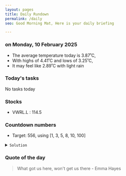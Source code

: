 ```yaml
---
layout: pages
title: Daily Rundown
permalink: /daily
seo: Good Morning Mat, Here is your daily briefing

---
```


<!-- weather_marker starts -->
### on Monday, 10 February 2025

- The average temperature today is 3.87˚C,
- With highs of 4.41˚C and lows of 3.25˚C,
- It may feel like 2.89˚C with light rain

<!-- weather_marker ends -->

### Today's tasks
<!-- task_marker starts -->
No tasks today
<!-- task_marker ends -->

### Stocks

<!-- stocks_marker starts -->

- VWRL.L : 114.5

<!-- stocks_marker ends -->

### Countdown numbers
<!-- game_marker starts -->

- Target: 556, using [1, 3, 5, 8, 10, 100]
<details><summary><code>Solution</code></summary>


Solution: ( 10 x 8 + 100 + 5 ) x 3 + 1

Total: 10 solutions.

</details>

<!-- game_marker ends -->

### Quote of the day
<!-- quote_marker starts -->

> What got us here, won't get us there - Emma Hayes

<!-- quote_marker ends -->